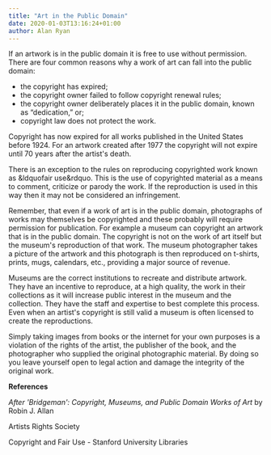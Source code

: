 ```yaml
---
title: "Art in the Public Domain"
date: 2020-01-03T13:16:24+01:00
author: Alan Ryan
---
```



If an artwork is in the public domain it is free to use without permission. There are four common reasons why a work of art can fall into the public domain:

* the copyright has expired;
* the copyright owner failed to follow copyright renewal rules;
* the copyright owner deliberately places it in the public domain, known as “dedication,” or;
* copyright law does not protect the work.

Copyright has now expired for all works published in the United States before 1924.  For an artwork created after 1977 the copyright will not expire until 70 years after the artist's death.  

There is an exception to the rules on reproducing copyrighted work known as &ldquofair use&rdquo. This is the use of copyrighted material as a means to comment, criticize or parody the work. If the reproduction is used in this way then it may not be considered an infringement.

Remember, that even if a work of art is in the public domain, photographs of works may themselves be copyrighted and these probably will require permission for publication. For example a museum can copyright an artwork that is in the public domain. The copyright is not on the work of art itself but the museum's reproduction of that work.  The museum photographer takes a picture of the artwork and this photograph is then reproduced on t-shirts, prints, mugs, calendars, etc., providing a major source of revenue.  

Museums are the correct institutions to recreate and distribute artwork.  They have an incentive to reproduce, at a high quality, the work in their collections as it will increase public interest in the museum and the collection.  They have the staff and expertise to best complete this process. Even when an artist's copyright is still valid a museum is often licensed to create the reproductions.  

Simply taking images from books or the internet for your own purposes is a violation of the rights of the artist, the publisher of the book, and the photographer who supplied the original photographic material. By doing so you leave yourself open to legal action and damage the integrity of the original work.  

**References**

_After 'Bridgeman': Copyright, Museums, and Public Domain Works of Art_ by Robin J. Allan

Artists Rights Society

Copyright and Fair Use - Stanford University Libraries
